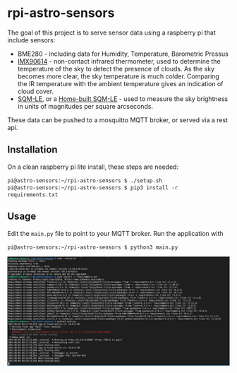 # rpi-astro-sensors

The goal of this project is to serve sensor data using a raspberry pi that include sensors:
- BME280 - including data for Humidity, Temperature, Barometric Pressus
- [IMX90614](https://www.sparkfun.com/products/9570) - non-contact infrared thermometer, used to determine the temperature of the sky to detect the presence of clouds.  As the sky becomes more clear, the sky temperature is much colder.  Comparing the IR temperature with the ambient temperature gives an indication of cloud cover.
- [SQM-LE](http://unihedron.com/projects/sqm-le/), or a [Home-built SQM-LE](https://github.com/gshau/SQM_TSL2591) - used to measure the sky brightness in units of magnitudes per square arcseconds.

These data can be pushed to a mosquitto MQTT broker, or served via a rest api.

## Installation

On a clean raspberry pi lite install, these steps are needed:
```
pi@astro-sensors:~/rpi-astro-sensors $ ./setup.sh
pi@astro-sensors:~/rpi-astro-sensors $ pip3 install -r requirements.txt
```

## Usage

Edit the `main.py` file to point to your MQTT broker.  Run the application with 
```
pi@astro-sensors:~/rpi-astro-sensors $ python3 main.py
```

![](screenshots/install_run.png)
